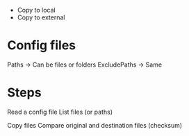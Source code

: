 * Copy to local
* Copy to external

Config files
============

Paths -> Can be files or folders
ExcludePaths -> Same

Steps
=====

Read a config file
List files (or paths)

Copy files
Compare original and destination files (checksum)

